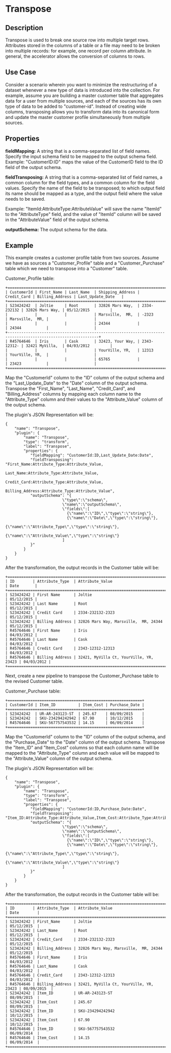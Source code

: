 # Transpose 


Description
-----------
Transpose is used to break one source row into multiple target rows.
Attributes stored in the columns of a table or a file may need to be broken into multiple records: for example, one record per column attribute. In general, the accelerator allows the conversion of columns to rows.

Use Case
--------
Consider a scenario wherein you want to minimize the restructuring of a dataset whenever a new type of data is introduced into the collection. For example, assume you are building a master customer table that aggregates data for a user from multiple sources,
and each of the sources has its own type of data to be added to "customer-id". Instead of creating wide columns, transposing allows you to transform data into its canonical form and update the master customer profile simultaneously from multiple sources.

Properties
----------
**fieldMapping:** A string that is a comma-separated list of field names. Specify the input schema field
to be mapped to the output schema field. Example: "CustomerID:ID" maps the value of the
CustomerID field to the ID field of the output schema.

**fieldTransposing:** A string that is a comma-separated list of field names, a common
column for the field types, and a common column for the field values. Specify the name
of the field to be transposed; to which output field its name should be mapped as a type,
and the output field where the value needs to be saved.

Example: "ItemId:AttributeType:AttributeValue" will save the name "ItemId" to the
"AttributeType" field, and the value of "ItemId" column will be saved in the
"AttributeValue" field of the output schema.

**outputSchema:** The output schema for the data.

Example
-------
This example creates a customer profile table from two sources. Assume we have as sources
a "Customer_Profile" table and a "Customer_Purchase" table which we need to transpose into
a "Customer" table.

Customer_Profile table:

    +==============================================================================================================+
    | CustomerId | First_Name | Last_Name  | Shipping_Address | Credit_Card | Billing_Address | Last_Update_Date   |
    +==============================================================================================================+
    | S23424242  | Joltie     | Root       | 32826 Mars Way,  | 2334-232132 | 32826 Mars Way, | 05/12/2015         |
    |            |            |            | Marsville,  MR,  | -2323       | Marsville,  MR, |                    |
    |            |            |            | 24344            |             | 24344           |                    |
    +--------------------------------------------------------------------------------------------------------------+
    | R45764646  | Iris       | Cask       | 32423, Your Way, | 2343-12312- | 32421 MyVilla,  | 04/03/2012         |
    |            |            |            | YourVille, YR,   | 12313       | YourVille, YR,  |                    |
    |            |            |            | 65765            |             | 23423           |                    |
    +==============================================================================================================+

Map the "CustomerId" column to the "ID" column of the output schema and the
"Last_Update_Date" to the "Date" column of the output schema. Transpose the "First_Name",
"Last_Name", "Credit_Card", and "Billing_Address" columns by mapping each column name to
the "Attribute_Type" column and their values to the "Attribute_Value" column of the output
schema.

The plugin's JSON Representation will be:

    {
        "name": "Transpose",
        "plugin": {
            "name": "Transpose",
            "type": "transform",
            "label": "Transpose",
            "properties": {
               "fieldMapping": "CustomerId:ID,Last_Update_Date:Date",
               "fieldTransposing": "First_Name:Attribute_Type:Attribute_Value,
                                    Last_Name:Attribute_Type:Attribute_Value,
                                    Credit_Card:Attribute_Type:Attribute_Value,
                                    Billing_Address:Attribute_Type:Attribute_Value",
               "outputSchema": "{
                             \"type\":\"schema\",
                             \"name\":\"outputSchema\",
                             \"fields\":[
                               {\"name\":\"ID\",\"type\":\"string\"},
                               {\"name\":\"Date\",\"type\":\"string\"},
                               {\"name\":\"Attribute_Type\",\"type\":\"string\"},
                               {\"name\":\"Attribute_Value\",\"type\":\"string\"}
                             ]
               }"
            }
        }
    }


After the transformation, the output records in the Customer table will be:

    +====================================================================================+
    | ID        | Attribute_Type  | Attribute_Value                         | Date       |
    +====================================================================================+
    | S23424242 | First Name      | Joltie                                  | 05/12/2015 |
    | S23424242 | Last Name       | Root                                    | 05/12/2015 |
    | S23424242 | Credit Card     | 2334-232132-2323                        | 05/12/2015 |
    | S23424242 | Billing Address | 32826 Mars Way, Marsville,  MR, 24344   | 05/12/2015 |
    | R45764646 | First Name      | Iris                                    | 04/03/2012 |
    | R45764646 | Last Name       | Cask                                    | 04/03/2012 |
    | R45764646 | Credit Card     | 2343-12312-12313                        | 04/03/2012 |
    | R45764646 | Billing Address | 32421, MyVilla Ct, YourVille, YR, 23423 | 04/03/2012 |
    +====================================================================================+

Next, create a new pipeline to transpose the Customer_Purchase table to the revised Customer table.

Customer_Purchase table:

    +===========================================================+
    | CustomerId | Item_ID          | Item_Cost | Purchase_Date |
    +===========================================================+
    | S23424242  | UR-AR-243123-ST  | 245.67    | 08/09/2015    |
    | S23424242  | SKU-234294242942 | 67.90     | 10/12/2015    |
    | R45764646  | SKU-567757543532 | 14.15     | 06/09/2014    |
    +===========================================================+

Map the "CustomerId" column to the "ID" column of the output schema, and the
"Purchase_Date" to the "Date" column of the output schema. Transpose the "Item_ID" and
"Item_Cost" columns so that each column name will be mapped to the "Attribute_Type" column
and each value will be mapped to the "Attribute_Value" column of the output schema.

The plugin's JSON Representation will be:

    {
        "name": "Transpose",
        "plugin": {
            "name": "Transpose",
            "type": "transform",
            "label": "Transpose",
            "properties": {
               "fieldMapping": "CustomerId:ID,Purchase_Date:Date",
               "fieldTransposing": "Item_ID:Attribute_Type:Attribute_Value,Item_Cost:Attribute_Type:Attribute_Value",
               "outputSchema": "{
                             \"type\":\"schema\",
                             \"name\":\"outputSchema\",
                             \"fields\":[
                               {\"name\":\"ID\",\"type\":\"string\"},
                               {\"name\":\"Date\",\"type\":\"string\"},
                               {\"name\":\"Attribute_Type\",\"type\":\"string\"},
                               {\"name\":\"Attribute_Value\",\"type\":\"string\"}
                             ]
               }"
            }
        }
    }

After the transformation, the output records in the Customer table will be:

    +=====================================================================================+
    | ID        | Attribute_Type  | Attribute_Value                         | Date        |
    +=====================================================================================+
    | S23424242 | First_Name      | Joltie                                  | 05/12/2015  |
    | S23424242 | Last_Name       | Root                                    | 05/12/2015  |
    | S23424242 | Credit_Card     | 2334-232132-2323                        | 05/12/2015  |
    | S23424242 | Billing_Address | 32826 Mars Way, Marsville,  MR, 24344   | 05/12/2015  |
    | R45764646 | First_Name      | Iris                                    | 04/03/2012  |
    | R45764646 | Last_Name       | Cask                                    | 04/03/2012  |
    | R45764646 | Credit_Card     | 2343-12312-12313                        | 04/03/2012  |
    | R45764646 | Billing_Address | 32421, MyVilla Ct, YourVille, YR, 23423 | 08/09/2015  |
    | S23424242 | Item_ID         | UR-AR-243123-ST                         | 08/09/2015  |
    | S23424242 | Item_Cost       | 245.67                                  | 08/09/2015  |
    | S23424242 | Item_ID         | SKU-234294242942                        | 10/12/2015  |
    | S23424242 | Item_Cost       | 67.90                                   | 10/12/2015  |
    | R45764646 | Item_ID         | SKU-567757543532                        | 06/09/2014  |
    | R45764646 | Item_Cost       | 14.15                                   | 06/09/2014  |
    +=====================================================================================+
